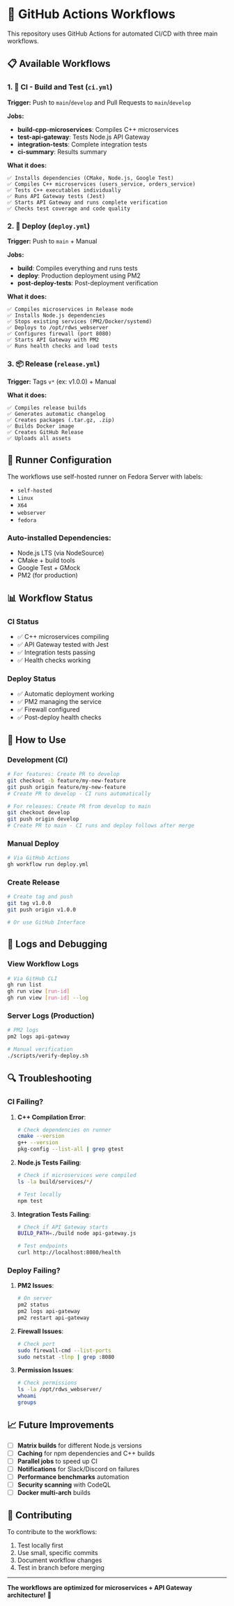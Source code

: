 # 🚀 GitHub Actions Workflows

This repository uses GitHub Actions for automated CI/CD with three main workflows.

## 📋 Available Workflows

### 1. 🧪 CI - Build and Test (`ci.yml`)

**Trigger:** Push to `main`/`develop` and Pull Requests to `main`/`develop`

**Jobs:**
- **build-cpp-microservices**: Compiles C++ microservices
- **test-api-gateway**: Tests Node.js API Gateway  
- **integration-tests**: Complete integration tests
- **ci-summary**: Results summary

**What it does:**
```
✅ Installs dependencies (CMake, Node.js, Google Test)
✅ Compiles C++ microservices (users_service, orders_service)
✅ Tests C++ executables individually
✅ Runs API Gateway tests (Jest)
✅ Starts API Gateway and runs complete verification
✅ Checks test coverage and code quality
```

### 2. 🚀 Deploy (`deploy.yml`)

**Trigger:** Push to `main` + Manual

**Jobs:**
- **build**: Compiles everything and runs tests
- **deploy**: Production deployment using PM2
- **post-deploy-tests**: Post-deployment verification

**What it does:**
```
✅ Compiles microservices in Release mode
✅ Installs Node.js dependencies
✅ Stops existing services (PM2/Docker/systemd)
✅ Deploys to /opt/rdws_webserver
✅ Configures firewall (port 8080)
✅ Starts API Gateway with PM2
✅ Runs health checks and load tests
```

### 3. 📦 Release (`release.yml`)

**Trigger:** Tags `v*` (ex: v1.0.0) + Manual

**What it does:**
```
✅ Compiles release builds
✅ Generates automatic changelog
✅ Creates packages (.tar.gz, .zip)
✅ Builds Docker image
✅ Creates GitHub Release
✅ Uploads all assets
```

## 🔧 Runner Configuration

The workflows use self-hosted runner on Fedora Server with labels:
- `self-hosted`
- `Linux` 
- `X64`
- `webserver`
- `fedora`

### Auto-installed Dependencies:
- Node.js LTS (via NodeSource)
- CMake + build tools
- Google Test + GMock
- PM2 (for production)

## 📊 Workflow Status

### CI Status
- ✅ C++ microservices compiling
- ✅ API Gateway tested with Jest
- ✅ Integration tests passing
- ✅ Health checks working

### Deploy Status  
- ✅ Automatic deployment working
- ✅ PM2 managing the service
- ✅ Firewall configured
- ✅ Post-deploy health checks

## 🚀 How to Use

### Development (CI)
```bash
# For features: Create PR to develop
git checkout -b feature/my-new-feature
git push origin feature/my-new-feature
# Create PR to develop - CI runs automatically

# For releases: Create PR from develop to main
git checkout develop
git push origin develop
# Create PR to main - CI runs and deploy follows after merge
```

### Manual Deploy
```bash
# Via GitHub Actions
gh workflow run deploy.yml
```

### Create Release
```bash
# Create tag and push
git tag v1.0.0
git push origin v1.0.0

# Or use GitHub Interface
```

## 📝 Logs and Debugging

### View Workflow Logs
```bash
# Via GitHub CLI
gh run list
gh run view [run-id]
gh run view [run-id] --log
```

### Server Logs (Production)
```bash
# PM2 logs
pm2 logs api-gateway

# Manual verification
./scripts/verify-deploy.sh
```

## 🔍 Troubleshooting

### CI Failing?

1. **C++ Compilation Error**:
   ```bash
   # Check dependencies on runner
   cmake --version
   g++ --version
   pkg-config --list-all | grep gtest
   ```

2. **Node.js Tests Failing**:
   ```bash
   # Check if microservices were compiled
   ls -la build/services/*/
   
   # Test locally
   npm test
   ```

3. **Integration Tests Failing**:
   ```bash
   # Check if API Gateway starts
   BUILD_PATH=./build node api-gateway.js
   
   # Test endpoints
   curl http://localhost:8080/health
   ```

### Deploy Failing?

1. **PM2 Issues**:
   ```bash
   # On server
   pm2 status
   pm2 logs api-gateway
   pm2 restart api-gateway
   ```

2. **Firewall Issues**:
   ```bash
   # Check port
   sudo firewall-cmd --list-ports
   sudo netstat -tlnp | grep :8080
   ```

3. **Permission Issues**:
   ```bash
   # Check permissions
   ls -la /opt/rdws_webserver/
   whoami
   groups
   ```

## 📈 Future Improvements

- [ ] **Matrix builds** for different Node.js versions
- [ ] **Caching** for npm dependencies and C++ builds
- [ ] **Parallel jobs** to speed up CI
- [ ] **Notifications** for Slack/Discord on failures
- [ ] **Performance benchmarks** automation
- [ ] **Security scanning** with CodeQL
- [ ] **Docker multi-arch** builds

## 🤝 Contributing

To contribute to the workflows:

1. Test locally first
2. Use small, specific commits
3. Document workflow changes
4. Test in branch before merging

---

**The workflows are optimized for microservices + API Gateway architecture!** 🎉